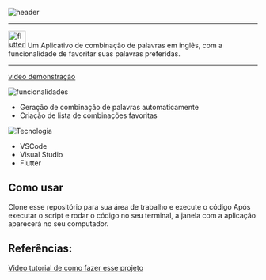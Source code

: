 ![header](https://github.com/user-attachments/assets/b1cf09dc-75e5-4e01-bfc1-59eb9151dc37)
<hr>
<a>
   <img src="https://github.com/user-attachments/assets/e17943ca-cf45-449a-b612-5ce77a645bbe" alt="flutter" width="35" >
</a>
Um Aplicativo de combinação de palavras em inglês, com a funcionalidade de favoritar suas palavras preferidas.
<br>
<hr>


[vídeo demonstração](https://github.com/user-attachments/assets/71d1c86d-105a-454a-8adb-4f4e0445cad8)


![funcionalidades](https://github.com/user-attachments/assets/05fd0c0b-cee5-46e2-8b00-30c2b5014e6e)

*  Geração de combinação de palavras automaticamente
*  Criação de lista de combinações favoritas

![Tecnologia](https://github.com/user-attachments/assets/268a93a8-86de-4edd-be8e-ab3b0f566256)
*  VSCode
*  Visual Studio
*  Flutter



## Como usar
Clone esse repositório para sua área de trabalho e execute o código
Após executar o script e rodar o código no seu terminal, a janela com a aplicação aparecerá no seu computador.

## Referências:
[Video tutorial de como fazer esse projeto](https://www.youtube.com/watch?v=8sAyPDLorek&list=PLjxrf2q8roU3wk7CDw4RfV3mEwOJbjx1k&index=3)
